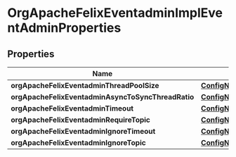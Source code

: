 
# OrgApacheFelixEventadminImplEventAdminProperties

## Properties
Name | Type | Description | Notes
------------ | ------------- | ------------- | -------------
**orgApacheFelixEventadminThreadPoolSize** | [**ConfigNodePropertyInteger**](ConfigNodePropertyInteger.md) |  |  [optional]
**orgApacheFelixEventadminAsyncToSyncThreadRatio** | [**ConfigNodePropertyFloat**](ConfigNodePropertyFloat.md) |  |  [optional]
**orgApacheFelixEventadminTimeout** | [**ConfigNodePropertyInteger**](ConfigNodePropertyInteger.md) |  |  [optional]
**orgApacheFelixEventadminRequireTopic** | [**ConfigNodePropertyBoolean**](ConfigNodePropertyBoolean.md) |  |  [optional]
**orgApacheFelixEventadminIgnoreTimeout** | [**ConfigNodePropertyArray**](ConfigNodePropertyArray.md) |  |  [optional]
**orgApacheFelixEventadminIgnoreTopic** | [**ConfigNodePropertyArray**](ConfigNodePropertyArray.md) |  |  [optional]




